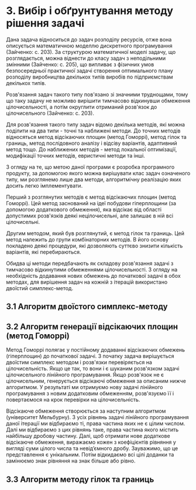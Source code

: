 # 3. Вибір і обґрунтування методу рішення задачі

Дана задача відноситься до задач розподілу ресурсів, отже вона описується математичною моделлю дискретного програмування (Зайченко: с. 203). За структурою математичної моделі задачу, що розглядається, можна віднести до класу задач з неподільними змінними (Зайченко: с. 205), що випливає з фізичних умов безпосередньої практичної задачі створення оптимального плану розподілу виробництва декількох типів виробів по підприємствам декількох типів.

Розв'язання задач такого типу пов'язано зі значними труднощами, тому що таку задачу не можливо вирішити тимчасово відкинувши обмеження цілочисельності, а потім округлити отриманий розв'язок до цілочисельного (Зайченко: с. 203).

Для розв'язання такого типу задач відомо декілька методів, які можна поділити на два типи - точні та наближені методи. До точних методів відносяться метод відсікаючих площин (метод Гоморрі), метод гілок та границь, метод послідовного аналізу і відсіву варіантів, адаптивний метод тощо. До наближених методів - метод локальної оптимізації, модифікації точних методів, евристичні методи та інші.

З огляду на те, що метою даної програми є розробка програмного продукту, за допомогою якого можна вирішувати клас задач означеного типу, ми розглянемо лише два методи, алгоритмічну реалізацію яких досить легко імплементувати.

Перший з розглянутих методів є метод відсікаючих площин (метод Гоморрі). Цей метод заснований на ідеї побудови гіперплощини (за допомогою додаткового обмеження), яка  відсікає від області допустимих розв'язків деякі нецілочисельні, але залишає в ній всі цілочисельні. 

Другим методом, який був розглянутий, є метод гілок та границь. Цей метод належить до групи комбінаторних методів. В його основу покладено деякі процедури, які дозволяють суттєво знизити кількість варіантів, які перебираються.

Обидва ці методи передбачають як складову розв'язання задачі з тимчасово відкинутими обмеженнями цілочисельності. З огляду на необхідність додавання нових обмежень до початкової задачі в обох методах, для вирішення задач на кожній з ітерацій використано двоїстий симплекс-метод.

## 3.1 Алгоритм двоїстого симплекс-методу




## 3.2 Алгоритм генерації відсікаючих площин (метод Гоморрі)

Метод Гоморрі полягає у постійному додаванні відсікаючих обмежень (гіперплощин) до початкової задачі. З початку задача вирішується двоїстим симплекс методом і розв'язки перевіряється на цілочисельність. Якщо це так, то вони і є шуканим розв'язком задачі цілочисельного лінійного програмування. Якщо розв'язок не є цілочисельним, генерується відсікаючі обмеження за описаним нижче алгоритмом. У результаті ми отримуємо нову задачі лінійного програмування з новим додатковим обмеженням, розв'язуємо її і повертаємося на крок перевірки на цілочисельність.

Відсікаюче обмеження створюється за наступним алгоритмом (університет Мельбурну). З усіх рівнянь задачі лінійного програмування даної ітерації ми відбираємо ті, права частина яких не є цілим числом. Далі ми відбираємо з цих рівнянь таке, права частина якого містить найбільшу дробову частину. Далі, щоб отримати нове додаткове відсікаюче обмеження, виражаємо кожен з коефіцієнтів рівняння у вигляді суми цілого числа та невід’ємного дробу. Зауважимо, що це представлення є унікальним. Потім відкидаємо всі цілі доданки та замінюємо знак рівняння на знак більше або рівно.

## 3.3 Алгоритм методу гілок та границь
